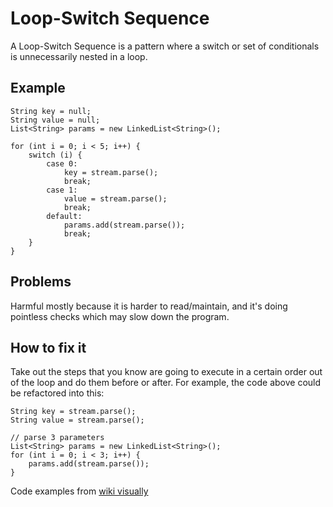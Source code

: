 # Loop-Switch Sequence

A Loop-Switch Sequence is a pattern where a switch or set of conditionals is unnecessarily nested in a loop.

## Example

```// parse a key, a value, then three parameters 
String key = null;
String value = null;
List<String> params = new LinkedList<String>();

for (int i = 0; i < 5; i++) {
    switch (i) {
        case 0:
            key = stream.parse();
            break;
        case 1:
            value = stream.parse();
            break;
        default:
            params.add(stream.parse());
            break;
    }
}
```

## Problems

Harmful mostly because it is harder to read/maintain, and it's doing pointless checks which may slow
down the program.

## How to fix it

Take out the steps that you know are going to execute in a certain order out of the loop
and do them before or after. For example, the code above could be refactored into this:
```// parse a key and value
String key = stream.parse();
String value = stream.parse();

// parse 3 parameters
List<String> params = new LinkedList<String>();
for (int i = 0; i < 3; i++) {
    params.add(stream.parse());
}
```



Code examples from [wiki visually](https://wikivisually.com/wiki/Loop-switch_sequence)
